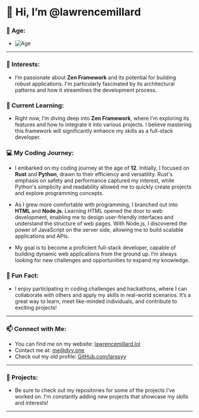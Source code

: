 # 👋 Hi, I’m @lawrencemillard

### 📅 Age:

- ![Age](https://img.shields.io/badge/Age-14%20years-blue)


---

### 👀 Interests:
- I’m passionate about **Zen Framework** and its potential for building robust applications. I'm particularly fascinated by its architectural patterns and how it streamlines the development process.

### 🌱 Current Learning:
- Right now, I’m diving deep into **Zen Framework**, where I'm exploring its features and how to integrate it into various projects. I believe mastering this framework will significantly enhance my skills as a full-stack developer.

### 💻 My Coding Journey:
- I embarked on my coding journey at the age of **12**. Initially, I focused on **Rust** and **Python**, drawn to their efficiency and versatility. Rust's emphasis on safety and performance captured my interest, while Python's simplicity and readability allowed me to quickly create projects and explore programming concepts.
  
- As I grew more comfortable with programming, I branched out into **HTML** and **Node.js**. Learning HTML opened the door to web development, enabling me to design user-friendly interfaces and understand the structure of web pages. With Node.js, I discovered the power of JavaScript on the server side, allowing me to build scalable applications and APIs.

- My goal is to become a proficient full-stack developer, capable of building dynamic web applications from the ground up. I’m always looking for new challenges and opportunities to expand my knowledge.

### 🚀 Fun Fact:
- I enjoy participating in coding challenges and hackathons, where I can collaborate with others and apply my skills in real-world scenarios. It’s a great way to learn, meet like-minded individuals, and contribute to exciting projects!

---

### 📫 Connect with Me:
- You can find me on my website: [lawrencemillard.lol](http://lawrencemillard.lol)
- Contact me at: [me@dvv.one](mailto:me@dvv.one)
- Check out my old profile: [GitHub.com/larssyy](https://github.com/larssyy)

---

### 📂 Projects:
- Be sure to check out my repositories for some of the projects I’ve worked on. I’m constantly adding new projects that showcase my skills and interests!

---
